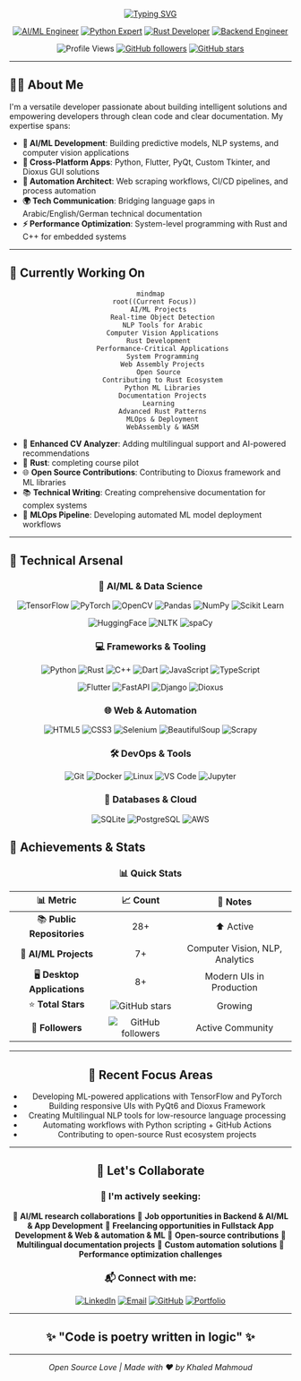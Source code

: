 <div align="center">

[![Typing SVG](https://readme-typing-svg.herokuapp.com/?font=Fira+Code&size=30&duration=3000&pause=1000&color=FF6F00&center=true&vCenter=true&width=800&lines=AI%2FML+Engineer+%F0%9F%A4%96;Backend+Developer+%F0%9F%90%8D;Rust+Enthusiast+%F0%9F%A6%80;Problem+Solver+%E2%9A%A1;Open+Source+Contributor+%F0%9F%8C%9F)](https://git.io/typing-svg)

[![AI/ML Engineer](https://img.shields.io/badge/AI%2FML-Specialist-FF6F00?style=for-the-badge&logo=tensorflow&logoColor=white)](https://github.com/k5602)
[![Python Expert](https://img.shields.io/badge/Python-Expert-3776AB?style=for-the-badge&logo=python&logoColor=white)](https://github.com/k5602)
[![Rust Developer](https://img.shields.io/badge/Rust-Developer-000000?style=for-the-badge&logo=rust&logoColor=white)](https://github.com/k5602)
[![Backend Engineer](https://img.shields.io/badge/Backend-Engineer-00D9FF?style=for-the-badge&logo=fastapi&logoColor=white)](https://github.com/k5602)

![Profile Views](https://komarev.com/ghpvc/?username=k5602&color=blueviolet&style=for-the-badge&label=Profile+Views)
[![GitHub followers](https://img.shields.io/github/followers/k5602?style=for-the-badge&color=FF6F00&logo=github)](https://github.com/k5602)
[![GitHub stars](https://img.shields.io/github/stars/k5602?style=for-the-badge&color=FFD700&logo=github)](https://github.com/k5602)

</div>

---

## 🧑‍💻 About Me

I'm a versatile developer passionate about building intelligent solutions and empowering developers through clean code and clear documentation. My expertise spans:

- **🤖 AI/ML Development**: Building predictive models, NLP systems, and computer vision applications
- **📱 Cross-Platform Apps**: Python, Flutter, PyQt, Custom Tkinter, and Dioxus GUI solutions
- **🔄 Automation Architect**: Web scraping workflows, CI/CD pipelines, and process automation
- **🌍 Tech Communication**: Bridging language gaps in Arabic/English/German technical documentation
- **⚡ Performance Optimization**: System-level programming with Rust and C++ for embedded systems

---

## 🌟 Currently Working On

<div align="center">

```mermaid
mindmap
  root((Current Focus))
    AI/ML Projects
      Real-time Object Detection
      NLP Tools for Arabic
      Computer Vision Applications
    Rust Development
      Performance-Critical Applications
      System Programming
      Web Assembly Projects
    Open Source
      Contributing to Rust Ecosystem
      Python ML Libraries
      Documentation Projects
    Learning
      Advanced Rust Patterns
      MLOps & Deployment
      WebAssembly & WASM
```

</div>

- 🤖 **Enhanced CV Analyzer**: Adding multilingual support and AI-powered recommendations
- 🦀 **Rust**: completing course pilot
- 🌐 **Open Source Contributions**: Contributing to Dioxus framework and ML libraries
- 📚 **Technical Writing**: Creating comprehensive documentation for complex systems
- 🎯 **MLOps Pipeline**: Developing automated ML model deployment workflows

---

## 🔧 Technical Arsenal

<div align="center">

### 🤖 AI/ML & Data Science

![TensorFlow](https://img.shields.io/badge/TensorFlow-FF6F00?style=for-the-badge&logo=tensorflow&logoColor=white)
![PyTorch](https://img.shields.io/badge/PyTorch-EE4C2C?style=for-the-badge&logo=pytorch&logoColor=white)
![OpenCV](https://img.shields.io/badge/OpenCV-27338e?style=for-the-badge&logo=OpenCV&logoColor=white)
![Pandas](https://img.shields.io/badge/Pandas-2C2D72?style=for-the-badge&logo=pandas&logoColor=white)
![NumPy](https://img.shields.io/badge/Numpy-777BB4?style=for-the-badge&logo=numpy&logoColor=white)
![Scikit Learn](https://img.shields.io/badge/scikit_learn-F7931E?style=for-the-badge&logo=scikit-learn&logoColor=white)

![HuggingFace](https://img.shields.io/badge/🤗_Hugging_Face-FFD21E?style=for-the-badge&logoColor=black)
![NLTK](https://img.shields.io/badge/NLTK-154f3c?style=for-the-badge&logo=python&logoColor=white)
![spaCy](https://img.shields.io/badge/spaCy-09A3D5?style=for-the-badge&logo=spacy&logoColor=white)

### 💻 Frameworks & Tooling

![Python](https://img.shields.io/badge/Python-FFD43B?style=for-the-badge&logo=python&logoColor=blue)
![Rust](https://img.shields.io/badge/Rust-000000?style=for-the-badge&logo=rust&logoColor=white)
![C++](https://img.shields.io/badge/C%2B%2B-00599C?style=for-the-badge&logo=c%2B%2B&logoColor=white)
![Dart](https://img.shields.io/badge/Dart-0175C2?style=for-the-badge&logo=dart&logoColor=white)
![JavaScript](https://img.shields.io/badge/JavaScript-323330?style=for-the-badge&logo=javascript&logoColor=F7DF1E)
![TypeScript](https://img.shields.io/badge/TypeScript-007ACC?style=for-the-badge&logo=typescript&logoColor=white)

![Flutter](https://img.shields.io/badge/Flutter-02569B?style=for-the-badge&logo=flutter&logoColor=white)
![FastAPI](https://img.shields.io/badge/fastapi-109989?style=for-the-badge&logo=FASTAPI&logoColor=white)
![Django](https://img.shields.io/badge/Django-092E20?style=for-the-badge&logo=django&logoColor=green)
![Dioxus](https://img.shields.io/badge/Dioxus-000000?style=for-the-badge&logo=rust&logoColor=white)

### 🌐 Web & Automation

![HTML5](https://img.shields.io/badge/HTML5-E34F26?style=for-the-badge&logo=html5&logoColor=white)
![CSS3](https://img.shields.io/badge/CSS3-1572B6?style=for-the-badge&logo=css3&logoColor=white)
![Selenium](https://img.shields.io/badge/Selenium-43B02A?style=for-the-badge&logo=Selenium&logoColor=white)
![BeautifulSoup](https://img.shields.io/badge/BeautifulSoup-3776AB?style=for-the-badge&logo=python&logoColor=white)
![Scrapy](https://img.shields.io/badge/Scrapy-60A839?style=for-the-badge&logo=python&logoColor=white)

### 🛠️ DevOps & Tools

![Git](https://img.shields.io/badge/GIT-E44C30?style=for-the-badge&logo=git&logoColor=white)
![Docker](https://img.shields.io/badge/Docker-2CA5E0?style=for-the-badge&logo=docker&logoColor=white)
![Linux](https://img.shields.io/badge/Linux-FCC624?style=for-the-badge&logo=linux&logoColor=black)
![VS Code](https://img.shields.io/badge/VSCode-0078D4?style=for-the-badge&logo=visual%20studio%20code&logoColor=white)
![Jupyter](https://img.shields.io/badge/Jupyter-F37626.svg?&style=for-the-badge&logo=Jupyter&logoColor=white)

### 💾 Databases & Cloud

![SQLite](https://img.shields.io/badge/SQLite-07405E?style=for-the-badge&logo=sqlite&logoColor=white)
![PostgreSQL](https://img.shields.io/badge/PostgreSQL-316192?style=for-the-badge&logo=postgresql&logoColor=white)
![AWS](https://img.shields.io/badge/Amazon_AWS-FF9900?style=for-the-badge&logo=amazonaws&logoColor=white)

## </div>

## 🏅 Achievements & Stats

<div align="center">

### 📊 Quick Stats

|        📊 **Metric**        |                                       📈 **Count**                                       |          🚀 **Notes**           |
| :-------------------------: | :--------------------------------------------------------------------------------------: | :-----------------------------: |
| 📚 **Public Repositories**  |                                           28+                                            |            ⬆️ Active            |
|    🤖 **AI/ML Projects**    |                                            7+                                            | Computer Vision, NLP, Analytics |
| 🖥️ **Desktop Applications** |                                            8+                                            |    Modern UIs in Production     |
|     ⭐ **Total Stars**      |    ![GitHub stars](https://img.shields.io/github/stars/k5602?style=flat&color=yellow)    |             Growing             |
|      👥 **Followers**       | ![GitHub followers](https://img.shields.io/github/followers/k5602?style=flat&color=blue) |        Active Community         |

---

## 🎯 Recent Focus Areas

- Developing ML-powered applications with TensorFlow and PyTorch
- Building responsive UIs with PyQt6 and Dioxus Framework
- Creating Multilingual NLP tools for low-resource language processing
- Automating workflows with Python scripting + GitHub Actions
- Contributing to open-source Rust ecosystem projects

---

## 🤝 Let's Collaborate

<div align="center">

### 🚀 I'm actively seeking:

🔬 **AI/ML research collaborations**
💼 **Job opportunities in Backend & AI/ML & App Development**
💼 **Freelancing opportunities in Fullstack App Development & Web & automation & ML**
🌟 **Open-source contributions**
📝 **Multilingual documentation projects**
🤖 **Custom automation solutions**
🎯 **Performance optimization challenges**

### 📬 Connect with me:

[![LinkedIn](https://img.shields.io/badge/LinkedIn-0A66C2?style=for-the-badge&logo=linkedin&logoColor=white)](https://www.linkedin.com/in/k5602/)
[![Email](https://img.shields.io/badge/Email-D14836?style=for-the-badge&logo=gmail&logoColor=white)](mailto:khaled.alam5602@email.com)
[![GitHub](https://img.shields.io/badge/GitHub-181717?style=for-the-badge&logo=github&logoColor=white)](https://github.com/k5602)
[![Portfolio](https://img.shields.io/badge/Portfolio-FF5722?style=for-the-badge&logo=web&logoColor=white)](https://k5602.github.io)

</div>

---

<div align="center">

## ✨ "Code is poetry written in logic" ✨

---

_Open Source Love | Made with ❤️ by Khaled Mahmoud_

</div>
